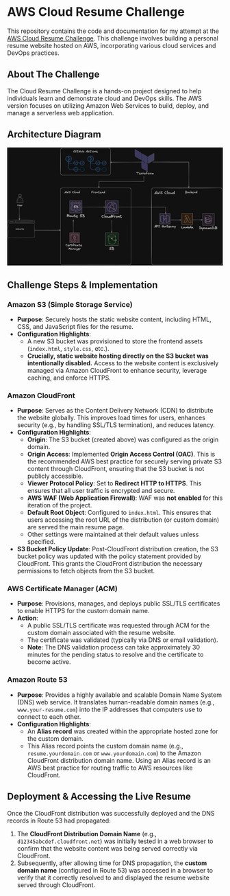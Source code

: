 # AWS Cloud Resume Challenge

This repository contains the code and documentation for my attempt at the [AWS Cloud Resume Challenge](https://cloudresumechallenge.dev/docs/the-challenge/aws/). This challenge involves building a personal resume website hosted on AWS, incorporating various cloud services and DevOps practices.

## About The Challenge

The Cloud Resume Challenge is a hands-on project designed to help individuals learn and demonstrate cloud and DevOps skills. The AWS version focuses on utilizing Amazon Web Services to build, deploy, and manage a serverless web application.

## Architecture Diagram

![Architecture Diagram](architecture.png)

## Challenge Steps & Implementation

### **Amazon S3 (Simple Storage Service)**

- **Purpose**: Securely hosts the static website content, including HTML, CSS, and JavaScript files for the resume.
- **Configuration Highlights**:
  - A new S3 bucket was provisioned to store the frontend assets (`index.html`, `style.css`, etc.).
  - **Crucially, static website hosting directly on the S3 bucket was intentionally disabled.** Access to the website content is exclusively managed via Amazon CloudFront to enhance security, leverage caching, and enforce HTTPS.

### **Amazon CloudFront**

- **Purpose**: Serves as the Content Delivery Network (CDN) to distribute the website globally. This improves load times for users, enhances security (e.g., by handling SSL/TLS termination), and reduces latency.
- **Configuration Highlights**:
  - **Origin**: The S3 bucket (created above) was configured as the origin domain.
  - **Origin Access**: Implemented **Origin Access Control (OAC)**. This is the recommended AWS best practice for securely serving private S3 content through CloudFront, ensuring that the S3 bucket is not publicly accessible.
  - **Viewer Protocol Policy**: Set to **Redirect HTTP to HTTPS**. This ensures that all user traffic is encrypted and secure.
  - **AWS WAF (Web Application Firewall)**: WAF was **not enabled** for this iteration of the project.
  - **Default Root Object**: Configured to `index.html`. This ensures that users accessing the root URL of the distribution (or custom domain) are served the main resume page.
  - Other settings were maintained at their default values unless specified.
- **S3 Bucket Policy Update**: Post-CloudFront distribution creation, the S3 bucket policy was updated with the policy statement provided by CloudFront. This grants the CloudFront distribution the necessary permissions to fetch objects from the S3 bucket.

### **AWS Certificate Manager (ACM)**

- **Purpose**: Provisions, manages, and deploys public SSL/TLS certificates to enable HTTPS for the custom domain name.
- **Action**:
  - A public SSL/TLS certificate was requested through ACM for the custom domain associated with the resume website.
  - The certificate was validated (typically via DNS or email validation).
  - **Note**: The DNS validation process can take approximately 30 minutes for the pending status to resolve and the certificate to become active.

### **Amazon Route 53**

- **Purpose**: Provides a highly available and scalable Domain Name System (DNS) web service. It translates human-readable domain names (e.g., `www.your-resume.com`) into the IP addresses that computers use to connect to each other.
- **Configuration Highlights**:
  - An **Alias record** was created within the appropriate hosted zone for the custom domain.
  - This Alias record points the custom domain name (e.g., `resume.yourdomain.com` or `www.yourdomain.com`) to the Amazon CloudFront distribution domain name. Using an Alias record is an AWS best practice for routing traffic to AWS resources like CloudFront.

## Deployment & Accessing the Live Resume

Once the CloudFront distribution was successfully deployed and the DNS records in Route 53 had propagated:

1.  The **CloudFront Distribution Domain Name** (e.g., `d12345abcdef.cloudfront.net`) was initially tested in a web browser to confirm that the website content was being served correctly via CloudFront.
2.  Subsequently, after allowing time for DNS propagation, the **custom domain name** (configured in Route 53) was accessed in a browser to verify that it correctly resolved to and displayed the resume website served through CloudFront.
